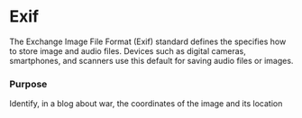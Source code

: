# Exif
The Exchange Image File Format (Exif) standard defines the specifies how to store image and audio files. Devices such as digital cameras, smartphones, and scanners use this default for saving audio files or images.


### Purpose


Identify, in a blog about war, the coordinates of the image and its location
